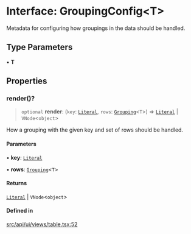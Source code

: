 # Interface: GroupingConfig\<T\>

Metadata for configuring how groupings in the data should be handled.

## Type Parameters

• **T**

## Properties

### render()?

> `optional` **render**: (`key`: [`Literal`](../../expressions/type-aliases/Literal.md), `rows`: [`Grouping`](../../expressions/type-aliases/Grouping.md)\<`T`\>) => [`Literal`](../../expressions/type-aliases/Literal.md) \| `VNode`\<`object`\>

How a grouping with the given key and set of rows should be handled.

#### Parameters

• **key**: [`Literal`](../../expressions/type-aliases/Literal.md)

• **rows**: [`Grouping`](../../expressions/type-aliases/Grouping.md)\<`T`\>

#### Returns

[`Literal`](../../expressions/type-aliases/Literal.md) \| `VNode`\<`object`\>

#### Defined in

[src/api/ui/views/table.tsx:52](https://github.com/GamerGirlandCo/datacore/blob/73f36550e501eb29175b69b6a097ff3d4401efc7/src/api/ui/views/table.tsx#L52)
